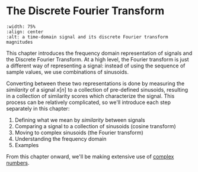 # The Discrete Fourier Transform

```{image} ../images/chapter05.svg
:width: 75%
:align: center
:alt: a time-domain signal and its discrete Fourier transform magnitudes
```

This chapter introduces the frequency domain representation of signals and the Discrete Fourier Transform.
At a high level, the Fourier transform is just a different way of representing a signal: instead of using the sequence of sample values, we use combinations of sinusoids.

Converting between these two representations is done by measuring the *similarity* of a signal $x[n]$ to a collection of pre-defined sinusoids, resulting in a collection of similarity scores which characterize the signal.
This process can be relatively complicated, so we'll introduce each step separately in this chapter:

1. Defining what we mean by *similarity* between signals
2. Comparing a signal to a collection of sinusoids (cosine transform)
3. Moving to complex sinusoids (the Fourier transform)
4. Understanding the frequency domain
5. Examples

From this chapter onward, we'll be making extensive use of [complex numbers](complex).

